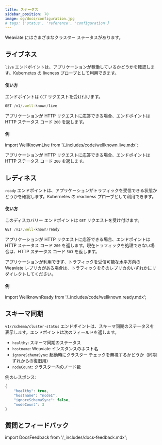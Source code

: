 ```yaml
---
title: ステータス
sidebar_position: 70
image: og/docs/configuration.jpg
# tags: ['status', 'reference', 'configuration']
---
```


Weaviate にはさまざまなクラスター ステータスがあります。

## ライブネス

`live` エンドポイントは、アプリケーションが稼働しているかどうかを確認します。Kubernetes の liveness プローブとして利用できます。

#### 使い方

エンドポイントは `GET` リクエストを受け付けます。

```js
GET /v1/.well-known/live
```

アプリケーションが HTTP リクエストに応答できる場合、エンドポイントは HTTP ステータス コード `200` を返します。

#### 例

import WellKnownLive from '/_includes/code/wellknown.live.mdx';

<WellKnownLive/>

アプリケーションが HTTP リクエストに応答できる場合、エンドポイントは HTTP ステータス コード `200` を返します。

## レディネス

`ready` エンドポイントは、アプリケーションがトラフィックを受信できる状態かどうかを確認します。Kubernetes の readiness プローブとして利用できます。

#### 使い方

このディスカバリー エンドポイントは `GET` リクエストを受け付けます。

```js
GET /v1/.well-known/ready
```

アプリケーションが HTTP リクエストに応答できる場合、エンドポイントは HTTP ステータス コード `200` を返します。現在トラフィックを処理できない場合は、HTTP ステータス コード `503` を返します。

アプリケーションが利用できず、トラフィックを受信可能な水平方向の Weaviate レプリカがある場合は、トラフィックをそのレプリカのいずれかにリダイレクトしてください。

#### 例

import WellknownReady from '/_includes/code/wellknown.ready.mdx';

<WellknownReady/>

## スキーマ同期

`v1//schema/cluster-status` エンドポイントは、スキーマ同期のステータスを表示します。エンドポイントは次のフィールドを返します。

- `healthy`: スキーマ同期のステータス  
- `hostname`: Weaviate インスタンスのホスト名  
- `ignoreSchemaSync`: 起動時にクラスター チェックを無視するかどうか（同期ずれからの復旧用）  
- `nodeCount`: クラスター内のノード数  

例のレスポンス:

```js
{
    "healthy": true,
    "hostname": "node1",
    "ignoreSchemaSync": false,
    "nodeCount": 3
}
```

## 質問とフィードバック

import DocsFeedback from '/_includes/docs-feedback.mdx';

<DocsFeedback/>


